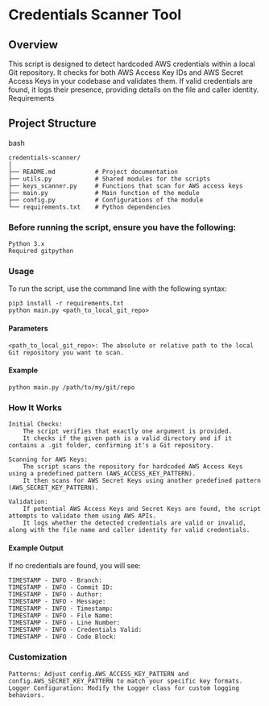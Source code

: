 # Credentials Scanner Tool

## Overview

This script is designed to detect hardcoded AWS credentials within a local Git repository. It checks for both AWS Access Key IDs and AWS Secret Access Keys in your codebase and validates them. If valid credentials are found, it logs their presence, providing details on the file and caller identity.
Requirements

## Project Structure

bash

    credentials-scanner/
    │
    ├── README.md           # Project documentation
    ├── utils.py            # Shared modules for the scripts
    ├── keys_scanner.py     # Functions that scan for AWS access keys
    ├── main.py             # Main function of the module
    ├── config.py           # Configurations of the module
    └── requirements.txt    # Python dependencies

### Before running the script, ensure you have the following:

    Python 3.x
    Required gitpython

### Usage

To run the script, use the command line with the following syntax:

    pip3 install -r requirements.txt
    python main.py <path_to_local_git_repo>

#### Parameters

    <path_to_local_git_repo>: The absolute or relative path to the local Git repository you want to scan.

#### Example

    python main.py /path/to/my/git/repo

### How It Works

    Initial Checks:
        The script verifies that exactly one argument is provided.
        It checks if the given path is a valid directory and if it contains a .git folder, confirming it's a Git repository.

    Scanning for AWS Keys:
        The script scans the repository for hardcoded AWS Access Keys using a predefined pattern (AWS_ACCESS_KEY_PATTERN).
        It then scans for AWS Secret Keys using another predefined pattern (AWS_SECRET_KEY_PATTERN).

    Validation:
        If potential AWS Access Keys and Secret Keys are found, the script attempts to validate them using AWS APIs.
        It logs whether the detected credentials are valid or invalid, along with the file name and caller identity for valid credentials.


#### Example Output

If no credentials are found, you will see:

    TIMESTAMP - INFO - Branch: 
    TIMESTAMP - INFO - Commit ID: 
    TIMESTAMP - INFO - Author: 
    TIMESTAMP - INFO - Message: 
    TIMESTAMP - INFO - Timestamp: 
    TIMESTAMP - INFO - File Name: 
    TIMESTAMP - INFO - Line Number: 
    TIMESTAMP - INFO - Credentials Valid: 
    TIMESTAMP - INFO - Code Block:


### Customization

    Patterns: Adjust config.AWS_ACCESS_KEY_PATTERN and config.AWS_SECRET_KEY_PATTERN to match your specific key formats.
    Logger Configuration: Modify the Logger class for custom logging behaviors.